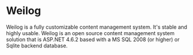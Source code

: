 # Weilog 
Weilog is a fully customizable content management system. It's stable and highly usable. Weilog is an open source content management system solution that is ASP.NET 4.6.2 based with a MS SQL 2008 (or higher) or Sqlite backend database. 
